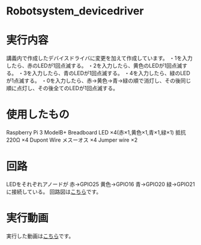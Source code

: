 # Robotsystem_devicedriver
# 実行内容
講義内で作成したデバイスドライバに変更を加えて作成しています。
 ・1を入力したら、赤のLEDが1回点滅する。
 ・2を入力したら、黄色のLEDが1回点滅する。
 ・3を入力したら、青のLEDが1回点滅する。
 ・4を入力したら、緑のLEDが1点滅する。
 ・0を入力したら、赤→黄色→青→緑の順で消灯し、その後同じ順に点灯し、その後全てのLEDが1回点滅する。
# 使用したもの
 Raspberry Pi 3 ModelB+ 
 Breadboard 
 LED ×4(赤×1,黄色×1,青×1,緑×1) 
 抵抗　220Ω ×4 
 Dupont Wire メスーオス ×4 
 Jumper wire ×2 
# 回路
LEDをそれぞれアノードが 
 赤→GPIO25 
 黄色→GPIO16 
 青→GPIO20 
 緑→GPIO21 
 に接続している。 
 回路図は[こちら](![D80DCE03-111D-4DB4-AC6F-C9F8BF9771C7](https://user-images.githubusercontent.com/72370478/101281791-937ee380-3814-11eb-90ab-b9b8cb4fdde9.jpeg))です。
# 実行動画
実行した動画は[こちら](https://www.youtube.com/watch?v=FUy7c3xXVaw)です。
